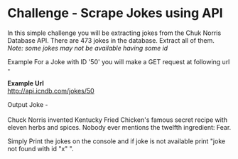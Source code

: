 # Challenge - Scrape Jokes using API
In this simple challenge you will be extracting jokes from the Chuk Norris Database API. There are 473 jokes in the database. Extract all of them. 
<i>Note: some jokes may not be available having some id</i>

<p>Example For a Joke with ID '50' you will make a GET request at following url -<p>

**Example Url**<br>
http://api.icndb.com/jokes/50


<p>Output Joke -<br><br>
Chuck Norris invented Kentucky Fried Chicken's famous secret recipe with eleven herbs and spices. Nobody ever mentions the twelfth ingredient: Fear.</p>

<p>Simply Print the jokes on the console and if joke is not available print "joke not found with id "x" ".